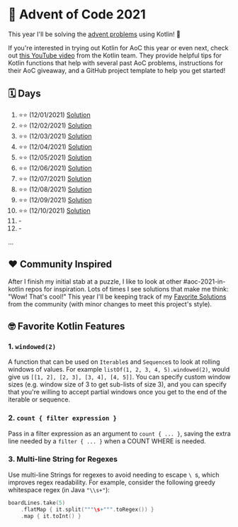# :christmas_tree: Advent of Code 2021

This year I'll be solving the [advent problems](https://adventofcode.com/) using Kotlin! :clinking_glasses:

If you're interested in trying out Kotlin for AoC this year or even next, check out [this YouTube video](https://youtu.be/6-XSehwRgSY) from the Kotlin team. They provide helpful tips for Kotlin functions that help with several past AoC problems, instructions for their AoC giveaway, and a GitHub project template to help you get started!

## :spiral_calendar: Days

1. :star::star: (12/01/2021) [Solution](src/main/kotlin/com/github/markaalvaro/advent2021/Day01.kt)
2. :star::star: (12/02/2021) [Solution](src/main/kotlin/com/github/markaalvaro/advent2021/Day02.kt)
3. :star::star: (12/03/2021) [Solution](src/main/kotlin/com/github/markaalvaro/advent2021/Day03.kt)
4. :star::star: (12/04/2021) [Solution](src/main/kotlin/com/github/markaalvaro/advent2021/Day04.kt)
5. :star::star: (12/05/2021) [Solution](src/main/kotlin/com/github/markaalvaro/advent2021/Day05.kt)
6. :star::star: (12/06/2021) [Solution](src/main/kotlin/com/github/markaalvaro/advent2021/Day06.kt)
7. :star::star: (12/07/2021) [Solution](src/main/kotlin/com/github/markaalvaro/advent2021/Day07.kt)
8. :star::star: (12/08/2021) [Solution](src/main/kotlin/com/github/markaalvaro/advent2021/Day08.kt) 
9. :star::star: (12/09/2021) [Solution](src/main/kotlin/com/github/markaalvaro/advent2021/Day09.kt)
10. :star::star: (12/10/2021) [Solution](src/main/kotlin/com/github/markaalvaro/advent2021/Day10.kt)
11. \-
12. \-

...

## :heart: Community Inspired

After I finish my initial stab at a puzzle, I like to look at other #aoc-2021-in-kotlin repos for inspiration. Lots of times I see solutions that make me think: "Wow! That's cool!" This year I'll be keeping track of my [Favorite Solutions](src/main/kotlin/com/github/markaalvaro/advent2021/CommunityInspired.kt) from the community (with minor changes to meet this project's style).

## :nerd_face: Favorite Kotlin Features

### 1. `windowed(2)`

A function that can be used on `Iterable`s and `Sequence`s to look at rolling windows of values. For example `listOf(1, 2, 3, 4, 5).windowed(2)`, would give us `[[1, 2], [2, 3], [3, 4], [4, 5]]`. You can specify custom window sizes (e.g. window size of 3 to get sub-lists of size 3), and you can specify that you're willing to accept partial windows once you get to the end of the iterable or sequence.

### 2. `count { filter expression }`

Pass in a filter expression as an argument to `count { ... }`, saving the extra line needed by a `filter { ... }` when a COUNT WHERE is needed.

### 3. Multi-line String for Regexes

Use multi-line Strings for regexes to avoid needing to escape `\ `s, which improves regex readability. For example, consider the following greedy whitespace regex (in Java `"\\s+"`):

```kotlin
boardLines.take(5)
    .flatMap { it.split("""\s+""".toRegex()) }
    .map { it.toInt() }
```


